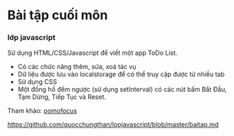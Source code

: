 # Bài tập cuối môn
### lớp javascript
Sử dụng HTML/CSS/Javascript để viết một app ToDo List. 
- Có các chức năng thêm, sửa, xoá tác vụ
- Dữ liệu được lưu vào localstorage để có thể truy cập được từ nhiều tab
- Sử dụng CSS
- Một đồng hồ đếm ngược (sử dụng setInterval) có các nút bấm Bắt Đầu, Tạm Dừng, Tiếp Tục và Reset.

Tham khảo: [pomofocus](https://pomofocus.io/)

https://github.com/quocchungthan/lopjavascript/blob/master/baitap.md